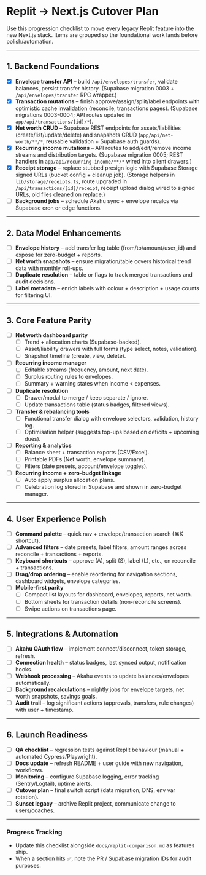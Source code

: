 # Replit → Next.js Cutover Plan

Use this progression checklist to move every legacy Replit feature into the new Next.js stack. Items are grouped so the foundational work lands before polish/automation.

---

## 1. Backend Foundations

- [x] **Envelope transfer API** – build `/api/envelopes/transfer`, validate balances, persist transfer history. (Supabase migration 0003 + `/api/envelopes/transfer` RPC wrapper.)
- [x] **Transaction mutations** – finish approve/assign/split/label endpoints with optimistic cache invalidation (reconcile, transactions pages). (Supabase migrations 0003-0004; API routes updated in `app/api/transactions/[id]/*`).
- [x] **Net worth CRUD** – Supabase REST endpoints for assets/liabilities (create/list/update/delete) and snapshots CRUD (`app/api/net-worth/**/*`; reusable validation + Supabase auth guards).
- [x] **Recurring income mutations** – API routes to add/edit/remove income streams and distribution targets. (Supabase migration 0005; REST handlers in `app/api/recurring-income/**/*` wired into client drawers.)
- [x] **Receipt storage** – replace stubbed presign logic with Supabase Storage signed URLs (bucket config + cleanup job). (Storage helpers in `lib/storage/receipts.ts`, route upgraded in `/api/transactions/[id]/receipt`, receipt upload dialog wired to signed URLs, old files cleaned on replace.)
- [ ] **Background jobs** – schedule Akahu sync + envelope recalcs via Supabase cron or edge functions.

---

## 2. Data Model Enhancements

- [ ] **Envelope history** – add transfer log table (from/to/amount/user_id) and expose for zero-budget + reports.
- [ ] **Net worth snapshots** – ensure migration/table covers historical trend data with monthly roll-ups.
- [ ] **Duplicate resolution** – table or flags to track merged transactions and audit decisions.
- [ ] **Label metadata** – enrich labels with colour + description + usage counts for filtering UI.

---

## 3. Core Feature Parity

- [ ] **Net worth dashboard parity**
  - [ ] Trend + allocation charts (Supabase-backed).
  - [ ] Asset/liability drawers with full forms (type select, notes, validation).
  - [ ] Snapshot timeline (create, view, delete).
- [ ] **Recurring income manager**
  - [ ] Editable streams (frequency, amount, next date).
  - [ ] Surplus routing rules to envelopes.
  - [ ] Summary + warning states when income < expenses.
- [ ] **Duplicate resolution**
  - [ ] Drawer/modal to merge / keep separate / ignore.
  - [ ] Update transactions table (status badges, filtered views).
- [ ] **Transfer & rebalancing tools**
  - [ ] Functional transfer dialog with envelope selectors, validation, history log.
  - [ ] Optimisation helper (suggests top-ups based on deficits + upcoming dues).
- [ ] **Reporting & analytics**
  - [ ] Balance sheet + transaction exports (CSV/Excel).
  - [ ] Printable PDFs (Net worth, envelope summary).
  - [ ] Filters (date presets, account/envelope toggles).
- [ ] **Recurring income + zero-budget linkage**
  - [ ] Auto apply surplus allocation plans.
  - [ ] Celebration log stored in Supabase and shown in zero-budget manager.

---

## 4. User Experience Polish

- [ ] **Command palette** – quick nav + envelope/transaction search (⌘K shortcut).
- [ ] **Advanced filters** – date presets, label filters, amount ranges across reconcile + transactions + reports.
- [ ] **Keyboard shortcuts** – approve (A), split (S), label (L), etc., on reconcile + transactions.
- [ ] **Drag/drop ordering** – enable reordering for navigation sections, dashboard widgets, envelope categories.
- [ ] **Mobile-first parity**
  - [ ] Compact list layouts for dashboard, envelopes, reports, net worth.
  - [ ] Bottom sheets for transaction details (non-reconcile screens).
  - [ ] Swipe actions on transactions page.

---

## 5. Integrations & Automation

- [ ] **Akahu OAuth flow** – implement connect/disconnect, token storage, refresh.
- [ ] **Connection health** – status badges, last synced output, notification hooks.
- [ ] **Webhook processing** – Akahu events to update balances/envelopes automatically.
- [ ] **Background recalculations** – nightly jobs for envelope targets, net worth snapshots, savings goals.
- [ ] **Audit trail** – log significant actions (approvals, transfers, rule changes) with user + timestamp.

---

## 6. Launch Readiness

- [ ] **QA checklist** – regression tests against Replit behaviour (manual + automated Cypress/Playwright).
- [ ] **Docs update** – refresh README + user guide with new navigation, workflows.
- [ ] **Monitoring** – configure Supabase logging, error tracking (Sentry/Logtail), uptime alerts.
- [ ] **Cutover plan** – final switch script (data migration, DNS, env var rotation).
- [ ] **Sunset legacy** – archive Replit project, communicate change to users/coaches.

---

### Progress Tracking

- Update this checklist alongside `docs/replit-comparison.md` as features ship.
- When a section hits ✅, note the PR / Supabase migration IDs for audit purposes.
